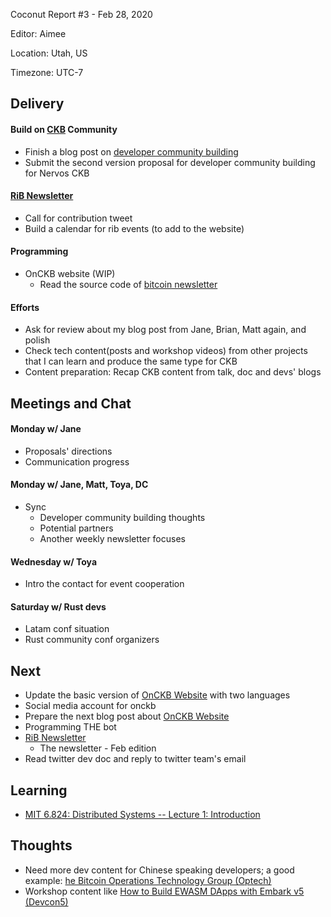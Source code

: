 Coconut Report #3 - Feb 28, 2020

Editor: Aimee

Location: Utah, US

Timezone: UTC-7

## Delivery

#### Build on [CKB][ckb-github] Community

- Finish a blog post on [developer community building](https://github.com/Aimeedeer/coconut-report/blob/master/writing2020/dev-community.md)
- Submit the second version proposal for developer community building for Nervos CKB

#### [RiB Newsletter][rib-github]

- Call for contribution tweet
- Build a calendar for rib events (to add to the website)

#### Programming

- OnCKB website (WIP)
  - Read the source code of [bitcoin newsletter](https://bitcoinops.org/)

#### Efforts

- Ask for review about my blog post from Jane, Brian, Matt again, and polish
- Check tech content(posts and workshop videos) from other projects that I can learn and produce the same type for CKB
- Content preparation: Recap CKB content from talk, doc and devs' blogs

## Meetings and Chat

#### Monday w/ Jane

- Proposals' directions
- Communication progress

#### Monday w/ Jane, Matt, Toya, DC

- Sync
    - Developer community building thoughts
    - Potential partners
    - Another weekly newsletter focuses

#### Wednesday w/ Toya

- Intro the contact for event cooperation

#### Saturday w/ Rust devs

- Latam conf situation
- Rust community conf organizers

## Next

- Update the basic version of [OnCKB Website][onckb-website] with two languages
- Social media account for onckb
- Prepare the next blog post about [OnCKB Website][onckb-website]
- Programming THE bot
- [RiB Newsletter][rib-github]
    - The newsletter - Feb edition
- Read twitter dev doc and reply to twitter team's email

## Learning

- [MIT 6.824: Distributed Systems -- Lecture 1: Introduction](https://www.youtube.com/watch?v=cQP8WApzIQQ)

## Thoughts

- Need more dev content for Chinese speaking developers; a good example: [he Bitcoin Operations Technology Group (Optech)](https://bitcoinops.org/)
- Workshop content like [How to Build EWASM DApps with Embark v5 (Devcon5)](https://www.youtube.com/watch?v=t2LgFXxcFtc)

[ckb-github]: https://github.com/nervosnetwork/ckb
[rib-github]: https://github.com/rust-in-blockchain/Rust-in-Blockchain
[onckb-website]: https://www.onckb.com/
